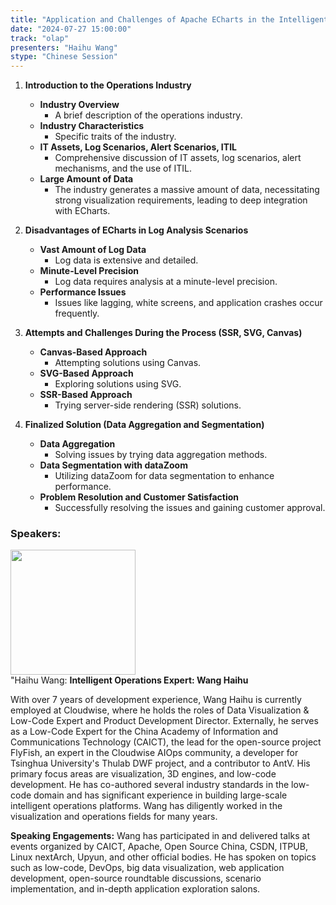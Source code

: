 ```yaml
---
title: "Application and Challenges of Apache ECharts in the Intelligent Operations Industry"
date: "2024-07-27 15:00:00" 
track: "olap"
presenters: "Haihu Wang"
stype: "Chinese Session"
---
```


1. **Introduction to the Operations Industry**
   - **Industry Overview**
     - A brief description of the operations industry.
   - **Industry Characteristics**
     - Specific traits of the industry.
   - **IT Assets, Log Scenarios, Alert Scenarios, ITIL**
     - Comprehensive discussion of IT assets, log scenarios, alert mechanisms, and the use of ITIL.
   - **Large Amount of Data**
     - The industry generates a massive amount of data, necessitating strong visualization requirements, leading to deep integration with ECharts.

2. **Disadvantages of ECharts in Log Analysis Scenarios**
   - **Vast Amount of Log Data**
     - Log data is extensive and detailed.
   - **Minute-Level Precision**
     - Log data requires analysis at a minute-level precision.
   - **Performance Issues**
     - Issues like lagging, white screens, and application crashes occur frequently.

3. **Attempts and Challenges During the Process (SSR, SVG, Canvas)**
   - **Canvas-Based Approach**
     - Attempting solutions using Canvas.
   - **SVG-Based Approach**
     - Exploring solutions using SVG.
   - **SSR-Based Approach**
     - Trying server-side rendering (SSR) solutions.

4. **Finalized Solution (Data Aggregation and Segmentation)**
   - **Data Aggregation**
     - Solving issues by trying data aggregation methods.
   - **Data Segmentation with dataZoom**
     - Utilizing dataZoom for data segmentation to enhance performance.
   - **Problem Resolution and Customer Satisfaction**
     - Successfully resolving the issues and gaining customer approval.
 ### Speakers: 
 <img src="https://sessionize.com/image/cf46-400o400o1-Uyo8LLwFftA6LLq6KmvRy5.png" width="200" /><br>"Haihu Wang:  **Intelligent Operations Expert: Wang Haihu**

With over 7 years of development experience, Wang Haihu is currently employed at Cloudwise, where he holds the roles of Data Visualization & Low-Code Expert and Product Development Director. Externally, he serves as a Low-Code Expert for the China Academy of Information and Communications Technology (CAICT), the lead for the open-source project FlyFish, an expert in the Cloudwise AIOps community, a developer for Tsinghua University's Thulab DWF project, and a contributor to AntV. His primary focus areas are visualization, 3D engines, and low-code development. He has co-authored several industry standards in the low-code domain and has significant experience in building large-scale intelligent operations platforms. Wang has diligently worked in the visualization and operations fields for many years.

**Speaking Engagements:**
Wang has participated in and delivered talks at events organized by CAICT, Apache, Open Source China, CSDN, ITPUB, Linux nextArch, Upyun, and other official bodies. He has spoken on topics such as low-code, DevOps, big data visualization, web application development, open-source roundtable discussions, scenario implementation, and in-depth application exploration salons.
 <br><br>